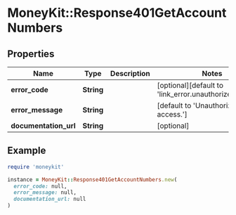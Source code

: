 # MoneyKit::Response401GetAccountNumbers

## Properties

| Name | Type | Description | Notes |
| ---- | ---- | ----------- | ----- |
| **error_code** | **String** |  | [optional][default to &#39;link_error.unauthorized_access&#39;] |
| **error_message** | **String** |  | [default to &#39;Unauthorized link access.&#39;] |
| **documentation_url** | **String** |  | [optional] |

## Example

```ruby
require 'moneykit'

instance = MoneyKit::Response401GetAccountNumbers.new(
  error_code: null,
  error_message: null,
  documentation_url: null
)
```

